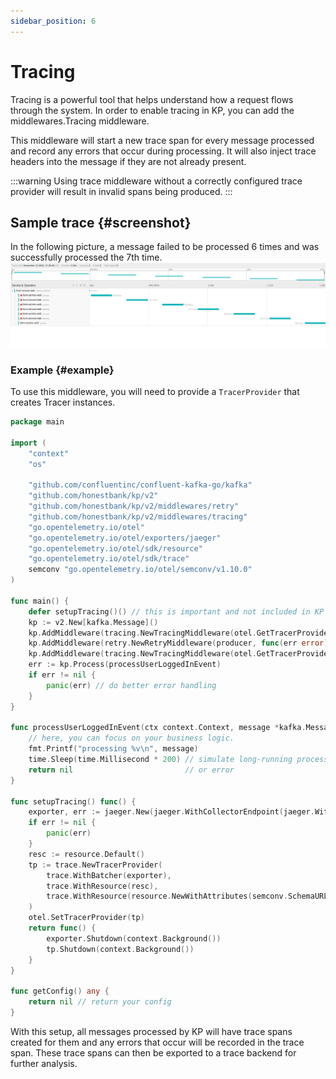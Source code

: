 ```yaml
---
sidebar_position: 6
---
```


# Tracing
Tracing is a powerful tool that helps understand how a request flows through the system.
In order to enable tracing in KP, you can add the middlewares.Tracing middleware.

This middleware will start a new trace span for every message processed and record any errors that occur during processing. It will also inject trace headers into the message if they are not already present.

:::warning
Using trace middleware without a correctly configured trace provider will result in invalid spans being produced.
:::

## Sample trace {#screenshot}
In the following picture, a message failed to be processed 6 times and was successfully processed the 7th time.
![tracing screenshot](../../static/img/tracing_example.png)

### Example {#example}

To use this middleware, you will need to provide a `TracerProvider` that creates Tracer instances.

```go
package main

import (
	"context"
	"os"

	"github.com/confluentinc/confluent-kafka-go/kafka"
	"github.com/honestbank/kp/v2"
	"github.com/honestbank/kp/v2/middlewares/retry"
	"github.com/honestbank/kp/v2/middlewares/tracing"
	"go.opentelemetry.io/otel"
	"go.opentelemetry.io/otel/exporters/jaeger"
	"go.opentelemetry.io/otel/sdk/resource"
	"go.opentelemetry.io/otel/sdk/trace"
	semconv "go.opentelemetry.io/otel/semconv/v1.10.0"
)

func main() {
	defer setupTracing()() // this is important and not included in KP
	kp := v2.New[kafka.Message]()
	kp.AddMiddleware(tracing.NewTracingMiddleware(otel.GetTracerProvider())) // This adds tracing middleware
	kp.AddMiddleware(retry.NewRetryMiddleware(producer, func(err error) {}))
	kp.AddMiddleware(tracing.NewTracingMiddleware(otel.GetTracerProvider())) // This adds tracing middleware
	err := kp.Process(processUserLoggedInEvent)
	if err != nil {
		panic(err) // do better error handling
	}
}

func processUserLoggedInEvent(ctx context.Context, message *kafka.Message) error {
	// here, you can focus on your business logic.
	fmt.Printf("processing %v\n", message)
	time.Sleep(time.Millisecond * 200) // simulate long-running process
	return nil                         // or error
}

func setupTracing() func() {
	exporter, err := jaeger.New(jaeger.WithCollectorEndpoint(jaeger.WithEndpoint(os.Getenv("COLLECTOR_URL"))))
	if err != nil {
		panic(err)
	}
	resc := resource.Default()
	tp := trace.NewTracerProvider(
		trace.WithBatcher(exporter),
		trace.WithResource(resc),
		trace.WithResource(resource.NewWithAttributes(semconv.SchemaURL, semconv.ServiceNameKey.String("form-service-web"))),
	)
	otel.SetTracerProvider(tp)
	return func() {
		exporter.Shutdown(context.Background())
		tp.Shutdown(context.Background())
	}
}

func getConfig() any {
	return nil // return your config
}
```

With this setup, all messages processed by KP will have trace spans created for them and any errors that occur will be recorded in the trace span. These trace spans can then be exported to a trace backend for further analysis.
